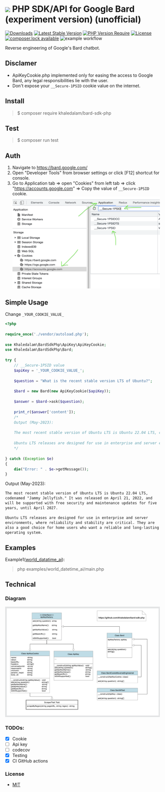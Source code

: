# <img src="https://1000logos.net/wp-content/uploads/2023/05/Bard-AI-Logo.png" height="25px"></a> PHP SDK/API for Google Bard (experiment version) (unofficial)

[![Downloads](https://poser.pugx.org/khaledalam/bard-sdk-php/d/total.svg)](https://packagist.org/packages/khaledalam/bard-sdk-php)
[![Latest Stable Version](https://poser.pugx.org/khaledalam/bard-sdk-php/version.svg)](https://packagist.org/packages/khaledalam/bard-sdk-php)
[![PHP Version Require](http://poser.pugx.org/khaledalam/bard-sdk-php/require/php)](https://packagist.org/packages/khaledalam/bard-sdk-php)
[![License](https://poser.pugx.org/khaledalam/bard-sdk-php/license.svg)](https://packagist.org/packages/khaledalam/bard-sdk-php)
[![composer.lock available](https://poser.pugx.org/khaledalam/bard-sdk-php/composerlock)](https://packagist.org/packages/khaledalam/bard-sdk-php)
![example workflow](https://github.com/khaledalam/bard-sdk-php/actions/workflows/ci.yaml/badge.svg)



Reverse engineering of Google's Bard chatbot.

## Disclamer
- ApiKeyCookie.php implemented only for easing the access to Google Bard, any legal responsibilities lie with the user.
- Don't expose your `__Secure-1PSID` cookie value on the internet.


## Install
> $ composer require khaledalam/bard-sdk-php

## Test
> $ composer run test

## Auth
1. Navigate to https://bard.google.com/
2. Open "Developer Tools" from browser settings or click [F12] shortcut for console.
3. Go to Application tab => open "Cookies" from left tab => click "https://accounts.google.com" => Copy the value of `__Secure-1PSID` cookie.<br /><img height="300" src="./get_cookie_value.png" width="500"/>

## Simple Usage

Change `_YOUR_COOKIE_VALUE_`
```php
<?php

require_once('./vendor/autoload.php');

use Khaledalam\BardSdkPhp\ApiKey\ApiKeyCookie;
use Khaledalam\BardSdkPhp\Bard;

try {
    // __Secure-1PSID value
    $apiKey = '_YOUR_COOKIE_VALUE_';

    $question = "What is the recent stable version LTS of Ubuntu?";

    $bard = new Bard(new ApiKeyCookie($apiKey));

    $answer = $bard->ask($question);

    print_r($answer['content']);
    /*
    Output (May-2023):
    
    The most recent stable version of Ubuntu LTS is Ubuntu 22.04 LTS, codenamed "Jammy Jellyfish." It was released on April 21, 2022, and will be supported with free security and maintenance updates for five years, until April 2027.

    Ubuntu LTS releases are designed for use in enterprise and server environments, where reliability and stability are critical. They are also a good choice for home users who want a reliable and long-lasting operating system.
    */

} catch (Exception $e)
{
    die("Error: " . $e->getMessage());
}

```

Output (May-2023):
```
The most recent stable version of Ubuntu LTS is Ubuntu 22.04 LTS, codenamed "Jammy Jellyfish." It was released on April 21, 2022, and will be supported with free security and maintenance updates for five years, until April 2027.

Ubuntu LTS releases are designed for use in enterprise and server environments, where reliability and stability are critical. They are also a good choice for home users who want a reliable and long-lasting operating system.
```

## Examples

Example1(<a href="./examples/world_datetime_ai">world_datatime_ai</a>):
> php examples/world_datetime_ai/main.php

## Technical

### Diagram

<img src="./diagram.png">

### TODOs:
- [x] Cookie
- [ ] Api key
- [ ] codecov
- [x] Testing
- [x] CI GitHub actions

### License
- [MIT](https://opensource.org/license/mit/)
